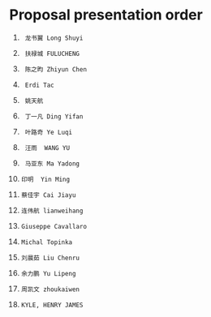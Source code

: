 # Proposal presentation order

1.		龙书翼	Long Shuyi
2.		扶禄城	FULUCHENG
3.		陈之昀	Zhiyun Chen
4.		Erdi Tac	
5.		姚天航	
6.		丁一凡	Ding Yifan
7.		叶路奇	Ye Luqi
8.		汪雨	WANG YU
9.		马亚东	Ma Yadong
10.		印明	Yin Ming
11.		蔡佳宇	Cai Jiayu
12.		连伟航	lianweihang
13.		Giuseppe Cavallaro	
14.		Michal Topinka	
15.		刘晨茹	Liu Chenru
16.		余力鹏	Yu Lipeng
17.		周凯文	zhoukaiwen
18.		KYLE, HENRY JAMES	
